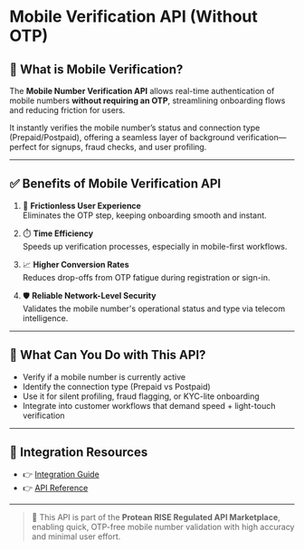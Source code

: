 # Mobile Verification API (Without OTP)

## 📘 What is Mobile Verification?

The **Mobile Number Verification API** allows real-time authentication of mobile numbers **without requiring an OTP**, streamlining onboarding flows and reducing friction for users.

It instantly verifies the mobile number’s status and connection type (Prepaid/Postpaid), offering a seamless layer of background verification—perfect for signups, fraud checks, and user profiling.

---

## ✅ Benefits of Mobile Verification API

1. 📲 **Frictionless User Experience**  
   Eliminates the OTP step, keeping onboarding smooth and instant.

2. ⏱️ **Time Efficiency**  
   Speeds up verification processes, especially in mobile-first workflows.

3. 📈 **Higher Conversion Rates**  
   Reduces drop-offs from OTP fatigue during registration or sign-in.

4. 🛡️ **Reliable Network-Level Security**  
   Validates the mobile number's operational status and type via telecom intelligence.

---

## 💼 What Can You Do with This API?

- Verify if a mobile number is currently active  
- Identify the connection type (Prepaid vs Postpaid)  
- Use it for silent profiling, fraud flagging, or KYC-lite onboarding  
- Integrate into customer workflows that demand speed + light-touch verification

---

## 🔗 Integration Resources

- 👉 [Integration Guide](https://docs.risewithprotean.io/65/integration-guide)  
- 👉 [API Reference](https://docs.risewithprotean.io/65/api-reference)

---

> 📌 This API is part of the **Protean RISE Regulated API Marketplace**, enabling quick, OTP-free mobile number validation with high accuracy and minimal user effort.
